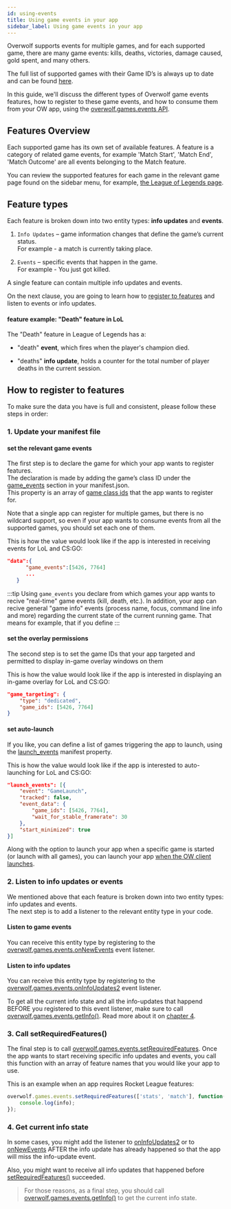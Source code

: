 ```yaml
---
id: using-events
title: Using game events in your app
sidebar_label: Using game events in your app
---
```


Overwolf supports events for multiple games, and for each supported game, there are many game events: kills, deaths, victories, damage caused, gold spent, and many others.

The full list of supported games with their Game ID’s is always up to date and can be found [here](../api/games-ids).

In this guide, we'll discuss the different types of Overwolf game events features, how to register to these game events, and how to consume them from your OW app, using the [overwolf.games.events API](../api/overwolf-games-events).

## Features Overview

Each supported game has its own set of available features.
A feature is a category of related game events, for example 'Match Start', 'Match End', 'Match Outcome' are all events belonging to the Match feature.  

You can review the supported features for each game in the relevant game page found on the sidebar menu, for example, [the League of Legends page](../api/overwolf-games-events-lol).

## Feature types

Each feature is broken down into two entity types: **info updates** and **events**.

1. `Info Updates` – game information changes that define the game’s current status.  
   For example - a match is currently taking place.

2. `Events` – specific events that happen in the game.  
   For example - You just got killed.

A single feature can contain multiple info updates and events.  

On the next clause, you are going to learn how to [register to features](#how-to-register-to-features) and listen to events or info updates.

#### feature example: "Death" feature in LoL

The "Death" feature in League of Legends has a:

* "death" **event**, which fires when the player's champion died.

* "deaths" **info update**, holds a counter for the total number of player deaths in the current session.

## How to register to features

To make sure the data you have is full and consistent, please follow these steps in order:

### 1. Update your manifest file

#### set the relevant game events

The first step is to declare the game for which your app wants to register features.</br>
The declaration is made by adding the game’s class ID under the [game_events](../api/manifest-json#game_events) section in your manifest.json.  
This property is an array of [game class ids](../api/games-ids) that the app wants to register for.  

Note that a single app can register for multiple games, but there is no wildcard support, so even if your app wants to consume events from all the supported games, you should set each one of them.

This is how the value would look like if the app is interested in receiving events for LoL and CS:GO:

```json
"data":{
      "game_events":[5426, 7764]
      ...
   }
```

:::tip
Using `game_events` you declare from which games your app wants to recive "real-time" game events (kill, death, etc.). In addition, your app can recive general "game info" events (process name, focus, command line info and more) regarding the current state of the current running game. That means for example, that if you define
:::

#### set the overlay permissions

The second step is to set the game IDs that your app targeted and permitted to display in-game overlay windows on them

This is how the value would look like if the app is interested in displaying an in-game overlay for LoL and CS:GO:

```json
"game_targeting": {
    "type": "dedicated",
    "game_ids": [5426, 7764]
}
```

#### set auto-launch

If you like, you can define a list of games triggering the app to launch, using the [launch_events](../api/manifest-json#launch_events) manifest property.

This is how the value would look like if the app is interested to auto-launching for LoL and CS:GO:

```json
"launch_events": [{
    "event": "GameLaunch",
    "tracked": false,
    "event_data": {
        "game_ids": [5426, 7764],
        "wait_for_stable_framerate": 30
    },
    "start_minimized": true
}]
```

Along with the option to launch your app when a specific game is started (or launch with all games), you can launch your app [when the OW client launches](../api/manifest-json#enable-app-auto-launch-with-overwolf).


### 2. Listen to info updates or events

We mentioned above that each feature is broken down into two entity types: info updates and events.  
The next step is to add a listener to the relevant entity type in your code.  

#### Listen to game events

You can receive this entity type by registering to the [overwolf.games.events.onNewEvents](../api/overwolf-games-events#onnewevents) event listener.

#### Listen to info updates

You can receive this entity type by registering to the [overwolf.games.events.onInfoUpdates2](../api/overwolf-games-events#oninfoupdates2) event listener.  

To get all the current info state and all the info-updates that happend BEFORE you registered to this event listener, make sure to call [overwolf.games.events.getInfo()](../api/overwolf-games-events#getinfocallback). Read more about it on [chapter 4](../api/overwolf-games-events#4-get-current-info-state). 

### 3. Call setRequiredFeatures()

The final step is to call [overwolf.games.events.setRequiredFeatures](../api/overwolf-games-events#setrequiredfeaturesfeatures-callback). Once the app wants to start receiving specific info updates and events, you call this function with an array of feature names that you would like your app to use.

This is an example when an app requires Rocket League features:

```javascript
overwolf.games.events.setRequiredFeatures(['stats', 'match'], function(info) {
    console.log(info);
});
```

### 4. Get current info state

In some cases, you might add the listener to [onInfoUpdates2](../api/overwolf-games-events#oninfoupdates2) or to [onNewEvents](../api/overwolf-games-events#onnewevents) AFTER the info update has already happened so that the app will miss the info-update event.

Also, you might want to receive all info updates that happened before [setRequiredFeatures()](../api/overwolf-games-events#setrequiredfeaturesfeatures-callback) succeeded.

> For those reasons, as a final step, you should call [overwolf.games.events.getInfo()](../api/overwolf-games-events#getinfocallback) to get the current info state.
